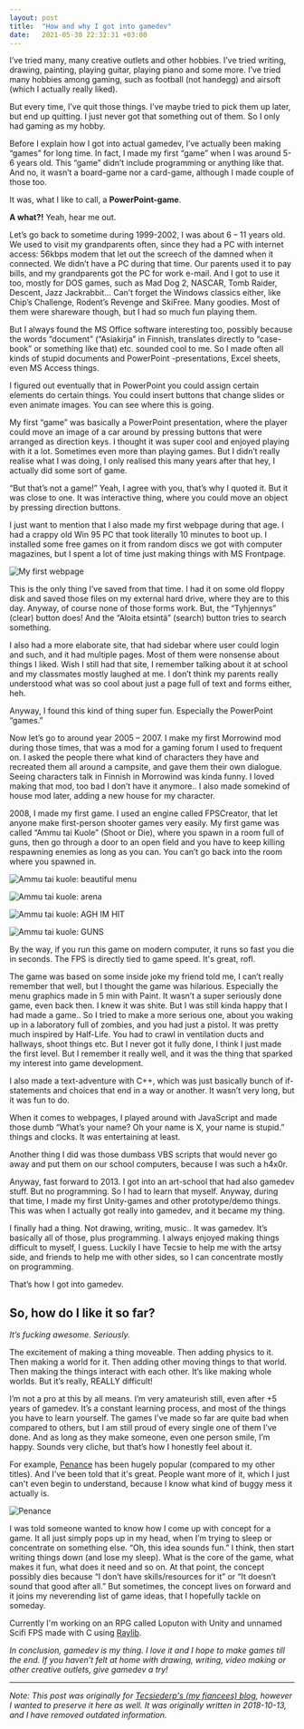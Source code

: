 ```yaml
---
layout: post
title:  "How and why I got into gamedev"
date:   2021-05-30 22:32:31 +03:00
---
```




I’ve tried many, many creative outlets and other hobbies. I’ve tried writing, drawing, painting, playing guitar, playing piano and some more. I’ve tried many hobbies among gaming, such as football (not handegg) and airsoft (which I actually really liked).

But every time, I’ve quit those things. I’ve maybe tried to pick them up later, but end up quitting. I just never got that something out of them. So I only had gaming as my hobby.

Before I explain how I got into actual gamedev, I’ve actually been making “games” for long time. In fact, I made my first “game” when I was around 5-6 years old. This “game” didn’t include programming or anything like that. And no, it wasn’t a board-game nor a card-game, although I made couple of those too.

It was, what I like to call, a **PowerPoint-game**.

**A what?!** Yeah, hear me out.

Let’s go back to sometime during 1999-2002, I was about 6 – 11 years old. We used to visit my grandparents often, since they had a PC with internet access: 56kbps modem that let out the screech of the damned when it connected. We didn’t have a PC during that time. Our parents used it to pay bills, and my grandparents got the PC for work e-mail. And I got to use it too, mostly for DOS games, such as Mad Dog 2, NASCAR, Tomb Raider, Descent, Jazz Jackrabbit… Can’t forget the Windows classics either, like Chip’s Challenge, Rodent’s Revenge and SkiFree. Many goodies. Most of them were shareware though, but I had so much fun playing them.

But I always found the MS Office software interesting too, possibly because the words “document” (“Asiakirja” in Finnish, translates directly to “case-book” or something like that) etc. sounded cool to me. So I made often all kinds of stupid documents and PowerPoint -presentations, Excel sheets, even MS Access things.

I figured out eventually that in PowerPoint you could assign certain elements do certain things. You could insert buttons that change slides or even animate images. You can see where this is going.

My first “game” was basically a PowerPoint presentation, where the player could move an image of a car around by pressing buttons that were arranged as direction keys. I thought it was super cool and enjoyed playing with it a lot. Sometimes even more than playing games. But I didn’t really realise what I was doing, I only realised this many years after that hey, I actually did some sort of game.

“But that’s not a game!” Yeah, I agree with you, that’s why I quoted it. But it was close to one. It was interactive thing, where you could move an object by pressing direction buttons.

I just want to mention that I also made my first webpage during that age. I had a crappy old Win 95 PC that took literally 10 minutes to boot up. I installed some free games on it from random discs we got with computer magazines, but I spent a lot of time just making things with MS Frontpage.

![My first webpage](/assets/images/ekasivu.png)

This is the only thing I’ve saved from that time. I had it on some old floppy disk and saved those files on my external hard drive, where they are to this day. Anyway, of course none of those forms work. But, the “Tyhjennys” (clear) button does! And the “Aloita etsintä” (search) button tries to search something.

I also had a more elaborate site, that had sidebar where user could login and such, and it had multiple pages. Most of them were nonsense about things I liked. Wish I still had that site, I remember talking about it at school and my classmates mostly laughed at me. I don’t think my parents really understood what was so cool about just a page full of text and forms either, heh.

Anyway, I found this kind of thing super fun. Especially the PowerPoint “games.”

Now let’s go to around year 2005 – 2007. I make my first Morrowind mod during those times, that was a mod for a gaming forum I used to frequent on. I asked the people there what kind of characters they have and recreated them all around a campsite, and gave them their own dialogue. Seeing characters talk in Finnish in Morrowind was kinda funny. I loved making that mod, too bad I don’t have it anymore.. I also made somekind of house mod later, adding a new house for my character.

2008, I made my first game. I used an engine called FPSCreator, that let anyone make first-person shooter games very easily. My first game was called “Ammu tai Kuole” (Shoot or Die), where you spawn in a room full of guns, then go through a door to an open field and you have to keep killing respawning enemies as long as you can. You can’t go back into the room where you spawned in.

![Ammu tai kuole: beautiful menu](/assets/images/ak1.png)

![Ammu tai kuole: arena](/assets/images/ak2.png)

![Ammu tai kuole: AGH IM HIT](/assets/images/ak3.png)

![Ammu tai kuole: GUNS](/assets/images/ak4.png)

By the way, if you run this game on modern computer, it runs so fast you die in seconds. The FPS is directly tied to game speed. It's great, rofl.

The game was based on some inside joke my friend told me, I can’t really remember that well, but I thought the game was hilarious. Especially the menu graphics made in 5 min with Paint. It wasn’t a super seriously done game, even back then. I knew it was shite. But I was still kinda happy that I had made a game.. So I tried to make a more serious one, about you waking up in a laboratory full of zombies, and you had just a pistol. It was pretty much inspired by Half-Life. You had to crawl in ventilation ducts and hallways, shoot things etc. But I never got it fully done, I think I just made the first level. But I remember it really well, and it was the thing that sparked my interest into game development.

I also made a text-adventure with C++, which was just basically bunch of if-statements and choices that end in a way or another. It wasn’t very long, but it was fun to do.

When it comes to webpages, I played around with JavaScript and made those dumb “What’s your name? Oh your name is X, your name is stupid.” things and clocks. It was entertaining at least.

Another thing I did was those dumbass VBS scripts that would never go away and put them on our school computers, because I was such a h4x0r.

Anyway, fast forward to 2013. I got into an art-school that had also gamedev stuff. But no programming. So I had to learn that myself. Anyway, during that time, I made my first Unity-games and other prototype/demo things. This was when I actually got really into gamedev, and it became my thing.

I finally had a thing. Not drawing, writing, music.. It was gamedev. It’s basically all of those, plus programming. I always enjoyed making things difficult to myself, I guess. Luckily I have Tecsie to help me with the artsy side, and friends to help me with other sides, so I can concentrate mostly on programming.

That’s how I got into gamedev.

## So, how do I like it so far?

*It’s fucking awesome. Seriously.*

The excitement of making a thing moveable. Then adding physics to it. Then making a world for it. Then adding other moving things to that world. Then making the things interact with each other. It’s like making whole worlds. But it’s really, REALLY difficult!

I’m not a pro at this by all means. I’m very amateurish still, even after +5 years of gamedev. It’s a constant learning process, and most of the things you have to learn yourself. The games I’ve made so far are quite bad when compared to others, but I am still proud of every single one of them I’ve done. And as long as they make someone, even one person smile, I’m happy. Sounds very cliche, but that’s how I honestly feel about it.

For example, [Penance](https://akselmo.itch.io/penance) has been hugely popular (compared to my other titles). And I've been told that it's great. People want more of it, which I just can't even begin to understand, because I know what kind of buggy mess it actually is.

![Penance](/assets/images/penance.png)

I was told someone wanted to know how I come up with concept for a game. It all just simply pops up in my head, when I’m trying to sleep or concentrate on something else. “Oh, this idea sounds fun.” I think, then start writing things down (and lose my sleep). What is the core of the game, what makes it fun, what does it need and so on. At that point, the concept possibly dies because “I don’t have skills/resources for it” or “It doesn’t sound that good after all.” But sometimes, the concept lives on forward and it joins my neverending list of game ideas, that I hopefully tackle on someday.

Currently I'm working on an RPG called Loputon with Unity and unnamed Scifi FPS made with C using [Raylib](https://www.raylib.com/).

*In conclusion, gamedev is my thing. I love it and I hope to make games till the end. If you haven’t felt at home with drawing, writing, video making or other creative outlets, give gamedev a try!*

---

*Note: This post was originally for [Tecsiederp's (my fiancees) blog](https://tecsielity.wordpress.com/2018/10/13/guest-post-how-and-why-i-got-into-game-dev-akselmo/), however I wanted to preserve it here as well. It was originally written in 2018-10-13, and I have removed outdated information.*
